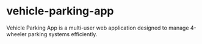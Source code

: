# vehicle-parking-app
Vehicle Parking App  is a multi-user web application designed to manage 4-wheeler parking systems efficiently.
